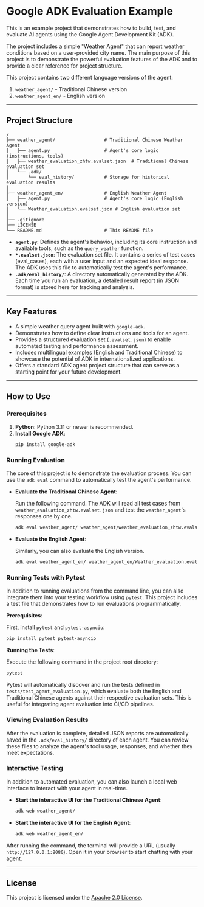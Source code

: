 # Google ADK Evaluation Example

This is an example project that demonstrates how to build, test, and evaluate AI agents using the Google Agent Development Kit (ADK).

The project includes a simple "Weather Agent" that can report weather conditions based on a user-provided city name. The main purpose of this project is to demonstrate the powerful evaluation features of the ADK and to provide a clear reference for project structure.

This project contains two different language versions of the agent:
1.  `weather_agent/` - Traditional Chinese version
2.  `weather_agent_en/` - English version

---

## Project Structure

```
/
├── weather_agent/                  # Traditional Chinese Weather Agent
│   ├── agent.py                    # Agent's core logic (instructions, tools)
│   ├── weather_evaluation_zhtw.evalset.json  # Traditional Chinese evaluation set
│   └── .adk/
│       └── eval_history/           # Storage for historical evaluation results
│
├── weather_agent_en/               # English Weather Agent
│   ├── agent.py                    # Agent's core logic (English version)
│   └── Weather_evaluation.evalset.json # English evaluation set
│
├── .gitignore
├── LICENSE
└── README.md                       # This README file
```

-   **`agent.py`**: Defines the agent's behavior, including its core instruction and available tools, such as the `query_weather` function.
-   **`*.evalset.json`**: The evaluation set file. It contains a series of test cases (eval_cases), each with a user input and an expected ideal response. The ADK uses this file to automatically test the agent's performance.
-   **`.adk/eval_history/`**: A directory automatically generated by the ADK. Each time you run an evaluation, a detailed result report (in JSON format) is stored here for tracking and analysis.

---

## Key Features

-   A simple weather query agent built with `google-adk`.
-   Demonstrates how to define clear instructions and tools for an agent.
-   Provides a structured evaluation set (`.evalset.json`) to enable automated testing and performance assessment.
-   Includes multilingual examples (English and Traditional Chinese) to showcase the potential of ADK in internationalized applications.
-   Offers a standard ADK agent project structure that can serve as a starting point for your future development.

---

## How to Use

### Prerequisites

1.  **Python**: Python 3.11 or newer is recommended.
2.  **Install Google ADK**:
    ```bash
    pip install google-adk
    ```

### Running Evaluation

The core of this project is to demonstrate the evaluation process. You can use the `adk eval` command to automatically test the agent's performance.

-   **Evaluate the Traditional Chinese Agent**:

    Run the following command. The ADK will read all test cases from `weather_evaluation_zhtw.evalset.json` and test the `weather_agent`'s responses one by one.

    ```bash
    adk eval weather_agent/ weather_agent/weather_evaluation_zhtw.evalset.json --config_file_path=./weather_agent/test_config.json --print_detailed_results 
    ```

-   **Evaluate the English Agent**:

    Similarly, you can also evaluate the English version.

    ```bash
    adk eval weather_agent_en/ weather_agent_en/Weather_evaluation.evalset.json
    ```

### Running Tests with Pytest

In addition to running evaluations from the command line, you can also integrate them into your testing workflow using `pytest`. This project includes a test file that demonstrates how to run evaluations programmatically.

**Prerequisites**:

First, install `pytest` and `pytest-asyncio`:
```bash
pip install pytest pytest-asyncio
```

**Running the Tests**:

Execute the following command in the project root directory:
```bash
pytest
```

Pytest will automatically discover and run the tests defined in `tests/test_agent_evaluation.py`, which evaluate both the English and Traditional Chinese agents against their respective evaluation sets. This is useful for integrating agent evaluation into CI/CD pipelines.

### Viewing Evaluation Results

After the evaluation is complete, detailed JSON reports are automatically saved in the `.adk/eval_history/` directory of each agent. You can review these files to analyze the agent's tool usage, responses, and whether they meet expectations.

### Interactive Testing

In addition to automated evaluation, you can also launch a local web interface to interact with your agent in real-time.

-   **Start the interactive UI for the Traditional Chinese Agent**:
    ```bash
    adk web weather_agent/
    ```
-   **Start the interactive UI for the English Agent**:
    ```bash
    adk web weather_agent_en/
    ```

After running the command, the terminal will provide a URL (usually `http://127.0.0.1:8080`). Open it in your browser to start chatting with your agent.

---

## License

This project is licensed under the [Apache 2.0 License](LICENSE).
